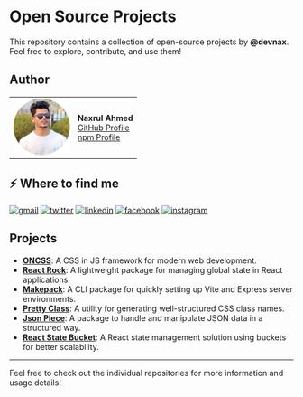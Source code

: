 # Open Source Projects

This repository contains a collection of open-source projects by **@devnax**. Feel free to explore, contribute, and use them!

## Author

<table>
  <tr>
    <td>
      <img src="https://raw.githubusercontent.com/devnax/devnax/main/me-circle-200.png" alt="devnax" width="100" height="100">
    </td>
    <td>
      <strong>Naxrul Ahmed</strong><br>
      <a href="https://github.com/devnax">GitHub Profile</a><br>
      <a href="https://www.npmjs.com/~devnax">npm Profile</a><br>
    </td>
  </tr>
</table>

<h2>⚡️ Where to find me</h2>

<p><a target="_blank" href="mailto:devnaxrul@gmail.com" style="display: inline-block;"><img src="https://img.shields.io/badge/-Email-05122A?style=for-the-badge&logo=gmail&logoColor=white&color=orange" alt="gmail" /></a>
<a target="_blank" href="https://twitter.com/devnaxx" style="display: inline-block;"><img src="https://img.shields.io/badge/twitter-x?style=for-the-badge&logo=x&logoColor=white&color=%230f1419" alt="twitter" /></a>
<a target="_blank" href="https://www.linkedin.com/in/devnax" style="display: inline-block;"><img src="https://img.shields.io/badge/linkedin-logo?style=for-the-badge&logo=linkedin&logoColor=white&color=%230a77b6" alt="linkedin" /></a>
<a target="_blank" href="https://www.facebook.com/devnax" style="display: inline-block;"><img src="https://img.shields.io/badge/facebook-logo?style=for-the-badge&logo=facebook&logoColor=white&color=%230866ff" alt="facebook" /></a>
<a target="_blank" href="https://www.instagram.com/devnaxx" style="display: inline-block;"><img src="https://img.shields.io/badge/instagram-logo?style=for-the-badge&logo=instagram&logoColor=white&color=%23F35369" alt="instagram" /></a></p>



## Projects

- **[ONCSS](https://github.com/devnax/oncss)**: A CSS in JS framework for modern web development.
- **[React Rock](https://github.com/devnax/react-rock)**: A lightweight package for managing global state in React applications.
- **[Makepack](https://github.com/devnax/makepack)**: A CLI package for quickly setting up Vite and Express server environments.
- **[Pretty Class](https://github.com/devnax/pretty-class)**: A utility for generating well-structured CSS class names.
- **[Json Piece](https://github.com/devnax/json-piece)**: A package to handle and manipulate JSON data in a structured way.
- **[React State Bucket](https://github.com/devnax/react-state-bucket)**: A React state management solution using buckets for better scalability.

---

Feel free to check out the individual repositories for more information and usage details!


